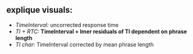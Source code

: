 ## explique visuals:
- *TimeInterval:* uncorrected response time
- *TI + RTC:* **TimeInterval + lmer residuals of TI dependent on phrase length**
- *TI char:* TimeInterval corrected by mean phrase length

